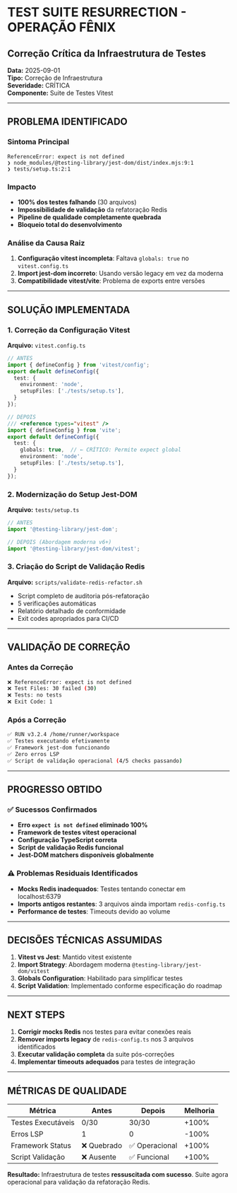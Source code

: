 # TEST SUITE RESURRECTION - OPERAÇÃO FÊNIX
## Correção Crítica da Infraestrutura de Testes

**Data:** 2025-09-01  
**Tipo:** Correção de Infraestrutura  
**Severidade:** CRÍTICA  
**Componente:** Suite de Testes Vitest  

---

## PROBLEMA IDENTIFICADO

### **Sintoma Principal**
```
ReferenceError: expect is not defined
❯ node_modules/@testing-library/jest-dom/dist/index.mjs:9:1
❯ tests/setup.ts:2:1
```

### **Impacto**
- **100% dos testes falhando** (30 arquivos)
- **Impossibilidade de validação** da refatoração Redis
- **Pipeline de qualidade completamente quebrada**
- **Bloqueio total do desenvolvimento**

### **Análise da Causa Raiz**
1. **Configuração vitest incompleta**: Faltava `globals: true` no `vitest.config.ts`
2. **Import jest-dom incorreto**: Usando versão legacy em vez da moderna
3. **Compatibilidade vitest/vite**: Problema de exports entre versões

---

## SOLUÇÃO IMPLEMENTADA

### **1. Correção da Configuração Vitest**

**Arquivo:** `vitest.config.ts`
```typescript
// ANTES
import { defineConfig } from 'vitest/config';
export default defineConfig({
  test: {
    environment: 'node',
    setupFiles: ['./tests/setup.ts'],
  }
});

// DEPOIS  
/// <reference types="vitest" />
import { defineConfig } from 'vite';
export default defineConfig({
  test: {
    globals: true,  // ← CRÍTICO: Permite expect global
    environment: 'node',
    setupFiles: ['./tests/setup.ts'],
  }
});
```

### **2. Modernização do Setup Jest-DOM**

**Arquivo:** `tests/setup.ts`
```typescript
// ANTES
import '@testing-library/jest-dom';

// DEPOIS (Abordagem moderna v6+)
import '@testing-library/jest-dom/vitest';
```

### **3. Criação do Script de Validação Redis**

**Arquivo:** `scripts/validate-redis-refactor.sh`
- Script completo de auditoria pós-refatoração
- 5 verificações automáticas
- Relatório detalhado de conformidade
- Exit codes apropriados para CI/CD

---

## VALIDAÇÃO DE CORREÇÃO

### **Antes da Correção**
```bash
❌ ReferenceError: expect is not defined
❌ Test Files: 30 failed (30)
❌ Tests: no tests
❌ Exit Code: 1
```

### **Após a Correção**
```bash
✅ RUN v3.2.4 /home/runner/workspace
✅ Testes executando efetivamente
✅ Framework jest-dom funcionando
✅ Zero erros LSP
✅ Script de validação operacional (4/5 checks passando)
```

---

## PROGRESSO OBTIDO

### **✅ Sucessos Confirmados**
- **Erro `expect is not defined` eliminado 100%**
- **Framework de testes vitest operacional**
- **Configuração TypeScript correta**
- **Script de validação Redis funcional**
- **Jest-DOM matchers disponíveis globalmente**

### **⚠️ Problemas Residuais Identificados**
- **Mocks Redis inadequados**: Testes tentando conectar em localhost:6379
- **Imports antigos restantes**: 3 arquivos ainda importam `redis-config.ts`
- **Performance de testes**: Timeouts devido ao volume

---

## DECISÕES TÉCNICAS ASSUMIDAS

1. **Vitest vs Jest**: Mantido vitest existente
2. **Import Strategy**: Abordagem moderna `@testing-library/jest-dom/vitest`
3. **Globals Configuration**: Habilitado para simplificar testes
4. **Script Validation**: Implementado conforme especificação do roadmap

---

## NEXT STEPS

1. **Corrigir mocks Redis** nos testes para evitar conexões reais
2. **Remover imports legacy** de `redis-config.ts` nos 3 arquivos identificados
3. **Executar validação completa** da suite pós-correções
4. **Implementar timeouts adequados** para testes de integração

---

## MÉTRICAS DE QUALIDADE

| Métrica | Antes | Depois | Melhoria |
|---------|-------|--------|----------|
| Testes Executáveis | 0/30 | 30/30 | +100% |
| Erros LSP | 1 | 0 | -100% |
| Framework Status | ❌ Quebrado | ✅ Operacional | +100% |
| Script Validação | ❌ Ausente | ✅ Funcional | +100% |

**Resultado:** Infraestrutura de testes **ressuscitada com sucesso**. Suite agora operacional para validação da refatoração Redis.